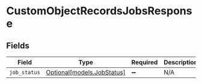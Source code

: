 # CustomObjectRecordsJobsResponse


## Fields

| Field                                                | Type                                                 | Required                                             | Description                                          |
| ---------------------------------------------------- | ---------------------------------------------------- | ---------------------------------------------------- | ---------------------------------------------------- |
| `job_status`                                         | [Optional[models.JobStatus]](../models/jobstatus.md) | :heavy_minus_sign:                                   | N/A                                                  |
